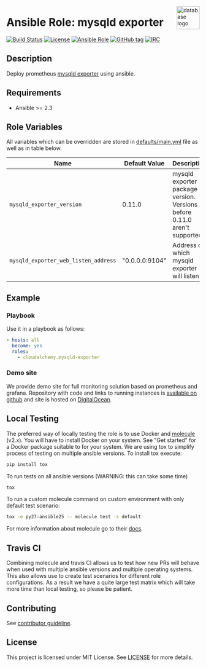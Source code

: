 <p><img src="https://azure.microsoft.com/svghandler/sql-database?width=45&height=60" alt="database logo" title="database" align="right" height="60" /></p>

# Ansible Role: mysqld exporter

[![Build Status](https://travis-ci.com/cloudalchemy/ansible-mysqld-exporter.svg?branch=master)](https://travis-ci.com/cloudalchemy/ansible-mysqld-exporter)
[![License](https://img.shields.io/badge/license-MIT%20License-brightgreen.svg)](https://opensource.org/licenses/MIT)
[![Ansible Role](https://img.shields.io/badge/ansible%20role-cloudalchemy.mysqld_exporter-blue.svg)](https://galaxy.ansible.com/cloudalchemy/mysqld-exporter/)
[![GitHub tag](https://img.shields.io/github/tag/cloudalchemy/ansible-mysqld-exporter.svg)](https://github.com/cloudalchemy/ansible-mysqld-exporter/tags)
[![IRC](https://img.shields.io/badge/irc.freemysqld.net-%23cloudalchemy-yellow.svg)](https://kiwiirc.com/nextclient/#ircs://irc.freemysqld.net/#cloudalchemy)

## Description

Deploy prometheus [mysqld exporter](https://github.com/prometheus/mysqld_exporter) using ansible.

## Requirements

- Ansible >= 2.3

## Role Variables

All variables which can be overridden are stored in [defaults/main.yml](defaults/main.yml) file as well as in table below.

| Name           | Default Value | Description                        |
| -------------- | ------------- | -----------------------------------|
| `mysqld_exporter_version` | 0.11.0 | mysqld exporter package version. Versions before 0.11.0 aren't supported. |
| `mysqld_exporter_web_listen_address` | "0.0.0.0:9104" | Address on which mysqld exporter will listen |

## Example

### Playbook

Use it in a playbook as follows:
```yaml
- hosts: all
  become: yes
  roles:
    - cloudalchemy.mysqld-exporter
```

### Demo site

We provide demo site for full monitoring solution based on prometheus and grafana. Repository with code and links to running instances is [available on github](https://github.com/cloudalchemy/demo-site) and site is hosted on [DigitalOcean](https://digitalocean.com).

## Local Testing

The preferred way of locally testing the role is to use Docker and [molecule](https://github.com/metacloud/molecule) (v2.x). You will have to install Docker on your system. See "Get started" for a Docker package suitable to for your system.
We are using tox to simplify process of testing on multiple ansible versions. To install tox execute:
```sh
pip install tox
```
To run tests on all ansible versions (WARNING: this can take some time)
```sh
tox
```
To run a custom molecule command on custom environment with only default test scenario:
```sh
tox -e py27-ansible25 -- molecule test -s default
```
For more information about molecule go to their [docs](http://molecule.readthedocs.io/en/latest/).

## Travis CI

Combining molecule and travis CI allows us to test how new PRs will behave when used with multiple ansible versions and multiple operating systems. This also allows use to create test scenarios for different role configurations. As a result we have a quite large test matrix which will take more time than local testing, so please be patient.

## Contributing

See [contributor guideline](CONTRIBUTING.md).

## License

This project is licensed under MIT License. See [LICENSE](/LICENSE) for more details.
